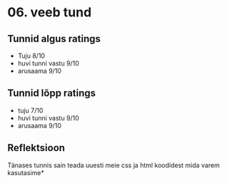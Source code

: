 # 06. veeb tund

## Tunnid algus ratings
 * Tuju 8/10
 * huvi tunni vastu 9/10
 * arusaama 9/10

 ## Tunnid lõpp ratings
  * tuju 7/10
  * huvi tunni vastu 9/10
  * arusaama 9/10

## Reflektsioon
 Tänases tunnis sain teada uuesti meie css ja html koodidest mida varem kasutasime*